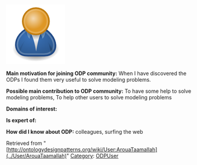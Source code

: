 [![Image:ODPUser.png](../images/a/a6/ODPUser.png)](../Image/ODPUser.png "Image:ODPUser.png")




  





__Main motivation for joining ODP community:__ When I have discovered the ODPs I found them very useful to solve modeling problems.


__Possible main contribution to ODP community:__ To have some help to solve modeling problems, To help other users to solve modeling problems


__Domains of interest:__


  



__Is expert of:__


  

__How did I know about ODP:__ colleagues, surfing the web






Retrieved from "[http://ontologydesignpatterns.org/wiki/User:ArouaTaamallah](../User/ArouaTaamallah)"
 [Category](http://ontologydesignpatterns.org/wiki/Special:Categories "Special:Categories"): [ODPUser](../Category/ODPUser "Category:ODPUser")